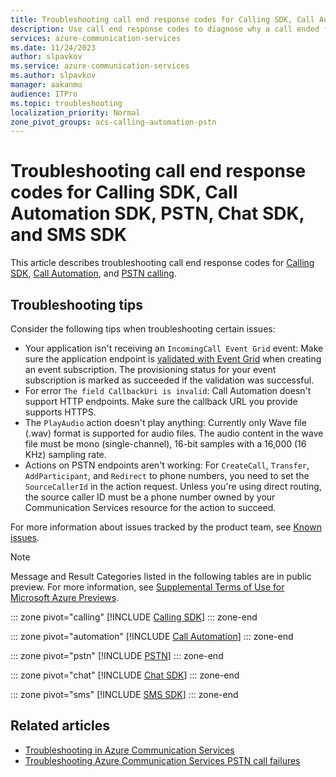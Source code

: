 ```yaml
---
title: Troubleshooting call end response codes for Calling SDK, Call Automation SDK, PSTN, Chat SDK, and SMS SDK - Azure Communication Services
description: Use call end response codes to diagnose why a call ended for Calling SDK, Call Automation SDK, PSTN, Chat SDK, and SMS SDK.
services: azure-communication-services
ms.date: 11/24/2023
author: slpavkov
ms.service: azure-communication-services
ms.author: slpavkov
manager: aakanmu
audience: ITPro
ms.topic: troubleshooting
localization_priority: Normal
zone_pivot_groups: acs-calling-automation-pstn
---
```


# Troubleshooting call end response codes for Calling SDK, Call Automation SDK, PSTN, Chat SDK, and SMS SDK

This article describes troubleshooting call end response codes for [Calling SDK](#calling-sdk-error-codes), [Call Automation](#call-automation-sdk-error-codes), and [PSTN calling](#pstn-call-response-codes-with-participantendreason).

## Troubleshooting tips

Consider the following tips when troubleshooting certain issues: 
- Your application isn't receiving an `IncomingCall Event Grid` event: Make sure the application endpoint is [validated with Event Grid](../../event-grid/webhook-event-delivery.md) when creating an event subscription. The provisioning status for your event subscription is marked as succeeded if the validation was successful. 
- For error `The field CallbackUri is invalid`: Call Automation doesn't support HTTP endpoints. Make sure the callback URL you provide supports HTTPS.
- The `PlayAudio` action doesn't play anything: Currently only Wave file (.wav) format is supported for audio files. The audio content in the wave file must be mono (single-channel), 16-bit samples with a 16,000 (16 KHz) sampling rate.
- Actions on PSTN endpoints aren't working: For `CreateCall`, `Transfer`, `AddParticipant`, and `Redirect` to phone numbers, you need to set the `SourceCallerId` in the action request. Unless you're using direct routing, the source caller ID must be a phone number owned by your Communication Services resource for the action to succeed. 

For more information about issues tracked by the product team, see [Known issues](./known-issues.md).

> [!NOTE]
> Message and Result Categories listed in the following tables are in public preview. For more information, see [Supplemental Terms of Use for Microsoft Azure Previews](https://azure.microsoft.com/support/legal/preview-supplemental-terms/).


::: zone pivot="calling"
[!INCLUDE [Calling SDK](./includes/codes/calling-sdk.md)]
::: zone-end

::: zone pivot="automation"
[!INCLUDE [Call Automation](./includes/codes/call-automation-sdk.md)]
::: zone-end

::: zone pivot="pstn"
[!INCLUDE [PSTN](./includes/codes/pstn.md)]
::: zone-end

::: zone pivot="chat"
[!INCLUDE [Chat SDK](./includes/codes/chat-sdk.md)]
::: zone-end

::: zone pivot="sms"
[!INCLUDE [SMS SDK](./includes/codes/sms-sdk.md)]
::: zone-end

## Related articles

- [Troubleshooting in Azure Communication Services](./troubleshooting-info.md)
- [Troubleshooting Azure Communication Services PSTN call failures](./telephony/troubleshooting-pstn-call-failures.md)